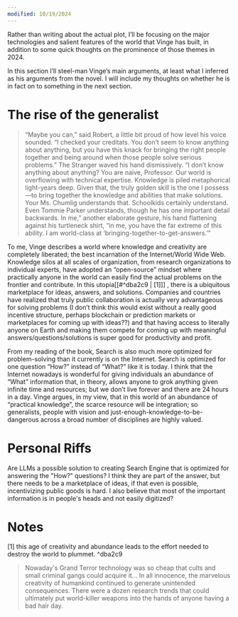 ```yaml
---
modified: 10/19/2024
---
```

Rather than writing about the actual plot, I’ll be focusing on the major technologies and salient features of the world that Vinge has built, in addition to some quick thoughts on the prominence of those themes in 2024.

In this section I’ll steel-man Vinge’s main arguments, at least what I inferred as his arguments from the novel. I will include my thoughts on whether he is in fact on to something in the next section.

# The rise of the generalist

>“Maybe you can,” said Robert, a little bit proud of how level his voice sounded. “I checked your creditats. You don’t seem to know anything about anything, but you have this knack for bringing the right people together and being around when those people solve serious problems.” The Stranger waved his hand dismissively. “I don’t know anything about anything? You are naive, Professor. Our world is overflowing with technical expertise. Knowledge is piled metaphorical light-years deep. Given that, the truly golden skill is the one I possess—to bring together the knowledge and abilities that make solutions. Your Ms. Chumlig understands that. Schoolkids certainly understand. Even Tommie Parker understands, though he has one important detail backwards. In me,” another elaborate gesture, his hand flattening against his turtleneck shirt, “in me, you have the far extreme of this ability. I am world-class at ‘bringing-together-to-get-answers.’”

To me, Vinge describes a world where knowledge and creativity are completely liberated; the best incarnation of the Internet/World Wide Web. Knowledge silos at all scales of organization, from research organizations to individual experts, have adopted an “open-source” mindset where practically anyone in the world can easily find the actual problems on the frontier and contribute. In this utopia[[#^dba2c9 | [1]]] , there is a ubiquitous marketplace for ideas, answers, and solutions. Companies and countries have realized that truly public collaboration is actually very advantageous for solving problems (I don’t think this would exist without a really good incentive structure, perhaps blockchain or prediction markets or marketplaces for coming up with ideas??) and that having access to literally anyone on Earth and making them compete for coming up with meaningful answers/questions/solutions is super good for productivity and profit. 

From my reading of the book, Search is also much more optimized for problem-solving than it currently is on the Internet. Search is optimized for one question “How?” instead of “What?” like it is today. I think that the Internet nowadays is wonderful for giving individuals an abundance of “What” information that, in theory, allows anyone to grok anything given infinite time and resources; but we don’t live forever and there are 24 hours in a day. Vinge argues, in my view, that in this world of an abundance of “practical knowledge”, the scarce resource will be integration; so generalists, people with vision and just-enough-knowledge-to-be-dangerous across a broad number of disciplines are highly valued.

# Personal Riffs
Are LLMs a possible solution to creating Search Engine that is optimized for answering the "How?" questions? I think they are part of the answer, but there needs to be a marketplace of ideas, if that even is possible, incentivizing public goods is hard. I also believe that most of the important information is in people's heads and not easily digitized?


# Notes
\[1] this age of creativity and abundance leads to the effort needed to destroy the world to plummet. ^dba2c9
> Nowaday's Grand Terror technology was so cheap that cults and small criminal gangs could acquire it... In all innocence, the marvelous creativity of humankind continued to generate unintended consequences. There were a dozen research trends that could ultimately put world-killer weapons into the hands of anyone having a bad hair day.  